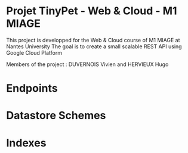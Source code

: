 # Projet TinyPet - Web & Cloud - M1 MIAGE
This project is developped for the Web & Cloud course of M1 MIAGE at Nantes University
The goal is to create a small scalable REST API using Google Cloud Platform

Members of the project : DUVERNOIS Vivien and HERVIEUX Hugo

# Endpoints

# Datastore Schemes

# Indexes
